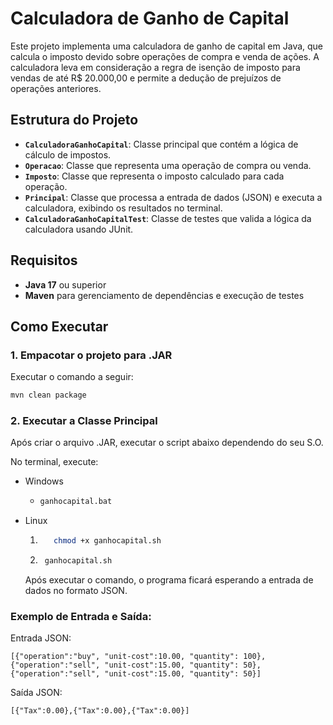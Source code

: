 # Calculadora de Ganho de Capital

Este projeto implementa uma calculadora de ganho de capital em Java, que calcula o imposto devido sobre operações de compra e venda de ações. A calculadora leva em consideração a regra de isenção de imposto para vendas de até R$ 20.000,00 e permite a dedução de prejuízos de operações anteriores.

## Estrutura do Projeto

- **`CalculadoraGanhoCapital`**: Classe principal que contém a lógica de cálculo de impostos.
- **`Operacao`**: Classe que representa uma operação de compra ou venda.
- **`Imposto`**: Classe que representa o imposto calculado para cada operação.
- **`Principal`**: Classe que processa a entrada de dados (JSON) e executa a calculadora, exibindo os resultados no terminal.
- **`CalculadoraGanhoCapitalTest`**: Classe de testes que valida a lógica da calculadora usando JUnit.

## Requisitos

- **Java 17** ou superior
- **Maven** para gerenciamento de dependências e execução de testes


## Como Executar

### 1. Empacotar o projeto para .JAR

Executar o comando a seguir:

```bash
mvn clean package
```

### 2. Executar a Classe Principal
   Após criar o arquivo .JAR, executar o script abaixo dependendo do seu S.O.

No terminal, execute:
- Windows
  - ```bash
    ganhocapital.bat
    ```
- Linux
  1) ```bash
        chmod +x ganhocapital.sh
        ```
  2)  ```bash
       ganhocapital.sh
       ```

   Após executar o comando, o programa ficará esperando a entrada de dados no formato JSON.

### Exemplo de Entrada e Saída:

Entrada JSON:
```
[{"operation":"buy", "unit-cost":10.00, "quantity": 100},{"operation":"sell", "unit-cost":15.00, "quantity": 50},{"operation":"sell", "unit-cost":15.00, "quantity": 50}]
```
Saída JSON:
```
[{"Tax":0.00},{"Tax":0.00},{"Tax":0.00}]
```